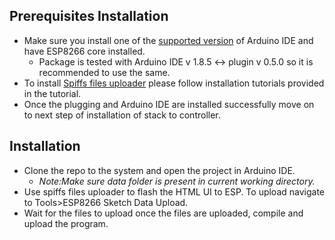 ## Prerequisites Installation
- Make sure you install one of the [supported version](https://www.arduino.cc/en/software/OldSoftwareReleases) of Arduino IDE and have ESP8266 core installed.
     - Package is tested with Arduino IDE v 1.8.5  <-> plugin v 0.5.0 so it is recommended to use the same.
- To install [Spiffs files uploader](https://github.com/me-no-dev/arduino-esp32fs-plugin) please follow installation tutorials provided in the tutorial.
- Once the plugging and Arduino IDE are installed successfully move on to next step of  installation of stack to controller.

## Installation
- Clone the repo to the system  and open the project in Arduino IDE.
  -  _Note:Make sure data folder is present in current working directory._
- Use spiffs files uploader to flash the HTML UI to ESP. To upload navigate to Tools>ESP8266 Sketch Data Upload.
- Wait for the files to upload once the files are uploaded, compile and upload the program.
